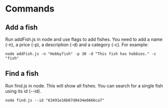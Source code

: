 # Commands

## Add a fish

Run addFish.js in node and use flags to add fishes. You need to add a name (-n), a price (-p), a description (-d) and a category (-c). For example:

```
node addFish.js -n "Hobbyfish" -p 30 -d "This fish has hobbies." -c "fish"
```

## Find a fish

Run find.js in node. This will show all fishes. You can search for a single fish using its id (--id).

```
node find.js --id "63491e16b67d8434e6666ca7"
```
